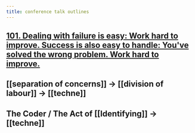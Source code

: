 ```yaml
---
title: conference talk outlines
---
```


## [101. Dealing with failure is easy: Work hard to improve. Success is also easy to handle: You've solved the wrong problem. Work hard to improve. ](http://www.cs.yale.edu/homes/perlis-alan/quotes.html)
## [[separation of concerns]] -> [[division of labour]] -> [[techne]]
## The Coder / The Act of [[Identifying]] -> [[techne]]
##
